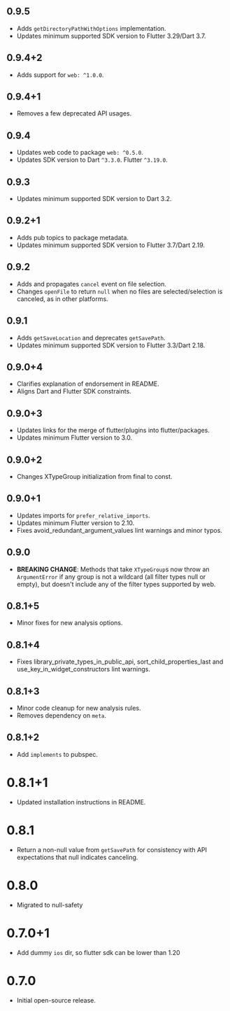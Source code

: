 ## 0.9.5

* Adds  `getDirectoryPathWithOptions` implementation.
* Updates minimum supported SDK version to Flutter 3.29/Dart 3.7.

## 0.9.4+2

* Adds support for `web: ^1.0.0`.

## 0.9.4+1

* Removes a few deprecated API usages.

## 0.9.4

* Updates web code to package `web: ^0.5.0`.
* Updates SDK version to Dart `^3.3.0`. Flutter `^3.19.0`.

## 0.9.3

* Updates minimum supported SDK version to Dart 3.2.

## 0.9.2+1

* Adds pub topics to package metadata.
* Updates minimum supported SDK version to Flutter 3.7/Dart 2.19.

## 0.9.2

* Adds and propagates `cancel` event on file selection.
* Changes `openFile` to return `null` when no files are selected/selection is canceled,
  as in other platforms.

## 0.9.1

* Adds `getSaveLocation` and deprecates `getSavePath`.
* Updates minimum supported SDK version to Flutter 3.3/Dart 2.18.

## 0.9.0+4

* Clarifies explanation of endorsement in README.
* Aligns Dart and Flutter SDK constraints.

## 0.9.0+3

* Updates links for the merge of flutter/plugins into flutter/packages.
* Updates minimum Flutter version to 3.0.

## 0.9.0+2

* Changes XTypeGroup initialization from final to const.

## 0.9.0+1

* Updates imports for `prefer_relative_imports`.
* Updates minimum Flutter version to 2.10.
* Fixes avoid_redundant_argument_values lint warnings and minor typos.

## 0.9.0

* **BREAKING CHANGE**: Methods that take `XTypeGroup`s now throw an
  `ArgumentError` if any group is not a wildcard (all filter types null or
  empty), but doesn't include any of the filter types supported by web.

## 0.8.1+5

* Minor fixes for new analysis options.

## 0.8.1+4

* Fixes library_private_types_in_public_api, sort_child_properties_last and use_key_in_widget_constructors
  lint warnings.

## 0.8.1+3

* Minor code cleanup for new analysis rules.
* Removes dependency on `meta`.

## 0.8.1+2

* Add `implements` to pubspec.

# 0.8.1+1

- Updated installation instructions in README.

# 0.8.1

- Return a non-null value from `getSavePath` for consistency with
  API expectations that null indicates canceling.

# 0.8.0

- Migrated to null-safety

# 0.7.0+1

- Add dummy `ios` dir, so flutter sdk can be lower than 1.20

# 0.7.0

- Initial open-source release.
